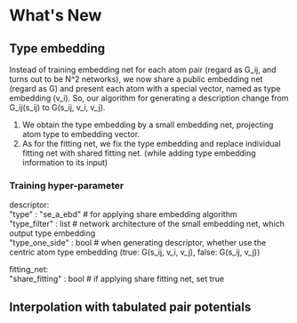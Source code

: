 # What's New
## Type embedding
Instead of training embedding net for each atom pair (regard as G_ij, and turns out to be N^2 networks), we now share a public embedding net (regard as G) and present each atom with a special vector, named as type embedding (v_i). So, our algorithm for generating a description change from G_ij(s_ij) to G(s_ij, v_i, v_j).
1. We obtain the type embedding by a small embedding net, projecting atom type to embedding vector.
2. As for the fitting net, we fix the type embedding and replace individual fitting net with shared fitting net. (while adding type embedding information to its input)

### Training hyper-parameter
descriptor:  
"type" : "se_a_ebd"  # for applying share embedding algorithm  
"type_filter" : list # network architecture of the small embedding net, which output type embedding  
"type_one_side" : bool  # when generating descriptor, whether use the centric atom type embedding (true: G(s_ij, v_i, v_j), false: G(s_ij, v_j))  
  
fitting_net:  
"share_fitting" : bool # if applying share fitting net, set true  


## Interpolation with tabulated pair potentials
